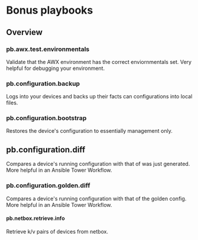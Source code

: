 # Bonus playbooks

## Overview

### pb.awx.test.environmentals

Validate that the AWX environment has the correct enviornmentals set. Very helpful for debugging your environment.

### pb.configuration.backup

Logs into your devices and backs up their facts can configurations into local files.

### pb.configuration.bootstrap

Restores the device's configuration to essentially management only.

## pb.configuration.diff

Compares a device's running configuration with that of was just generated. More helpful in an Ansible Tower Workflow.

### pb.configuration.golden.diff

Compares a device's running configuration with that of the golden config. More helpful in an Ansible Tower Workflow.

#### pb.netbox.retrieve.info

Retrieve k/v pairs of devices from netbox.
